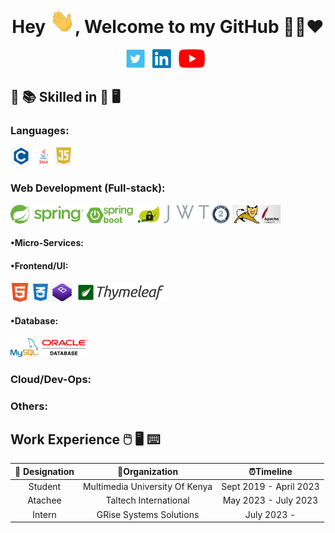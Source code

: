 <h1 align="center">Hey <img src="https://raw.githubusercontent.com/TMI-7/TMI-7/master/Hi.gif" width="40px" />, Welcome to my GitHub 👨‍💻❤️</h1>
<p align="center">
<a href="https://twitter.com/@tmi_collins"><img height="30" src="https://raw.githubusercontent.com/TMI-7/TMI-7/master/img/social/t.jpg"></a>&nbsp;&nbsp;
<a href="https://www.linkedin.com/in/colince-temoi-238a821b6/"><img height="30" src="https://raw.githubusercontent.com/TMI-7/TMI-7/master/img/social/l.png"></a>&nbsp;&nbsp;
<a href="https://www.youtube.com/channel/UCbaT59nazflZV5x2ryaHxNQ"><img height="30" src="https://raw.githubusercontent.com/TMI-7/TMI-7/master/img/social/Yt.png"></a>&nbsp;&nbsp;
</p>


## :open_book: :books: Skilled in :closed_book: :desktop_computer:


### Languages:
<code><img src="https://raw.githubusercontent.com/TMI-7/TMI-7/master/img/pl/c.png" height="30"></code>
<code><img src="https://raw.githubusercontent.com/TMI-7/TMI-7/master/img/pl/java.png" height="30"></code>
<code><img src="https://raw.githubusercontent.com/TMI-7/TMI-7/master/img/pl/js.png" height="30"></code>

### Web Development (Full-stack):
<code><img src="https://raw.githubusercontent.com/TMI-7/TMI-7/master/img/web/backend/spring-1.png" height="30"></code>
<code><img src="https://raw.githubusercontent.com/TMI-7/TMI-7/master/img/web/backend/spring-boot.png" height="30"></code>
<code><img src="https://raw.githubusercontent.com/TMI-7/TMI-7/master/img/web/security/security.png" height="30"></code>
<code><img src="https://raw.githubusercontent.com/TMI-7/TMI-7/master/img/web/security/jwt.png" height="30"></code>
<code><img src="https://raw.githubusercontent.com/TMI-7/TMI-7/master/img/web/security/oauth.png" height="30"></code>
<code><img src="https://raw.githubusercontent.com/TMI-7/TMI-7/master/img/web/backend/tomcat.jpg" height="30"></code>

#### •Micro-Services:


#### •Frontend/UI:
<code><img src="https://raw.githubusercontent.com/TMI-7/TMI-7/master/img/web/ui/html.png" height="30"></code>
<code><img src="https://raw.githubusercontent.com/TMI-7/TMI-7/master/img/web/ui/css.png" height="30"></code>
<code><img src="https://raw.githubusercontent.com/TMI-7/TMI-7/master/img/web/ui/bt.jpg" height="30"></code>
<code><img src="https://raw.githubusercontent.com/TMI-7/TMI-7/master/img/web/ui/thymeleaf.png" height="30"></code>

#### •Database:
<code><img src="https://raw.githubusercontent.com/TMI-7/TMI-7/master/img/db/mysql1.png" height="30"></code>
<code><img src="https://raw.githubusercontent.com/TMI-7/TMI-7/master/img/db/oracle.png" height="30"></code>

### Cloud/Dev-Ops:

### Others:

## Work Experience :computer_mouse: :desktop_computer: :keyboard:
| 💼 Designation |  🏢Organization | ⏰Timeline  |
| :-: | :-: | :-: |
| Student | Multimedia University Of Kenya | Sept 2019 - April 2023|
| Atachee | Taltech International | May 2023 - July 2023|
| Intern | GRise Systems Solutions | July 2023 -        |


